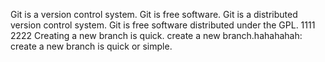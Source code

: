 Git is a version control system.
Git is free software.
Git is a distributed version control system.
Git is free software distributed under the GPL.
1111
2222
Creating a new branch is quick.
create a new branch.hahahahah:
create a new branch is quick or simple.
